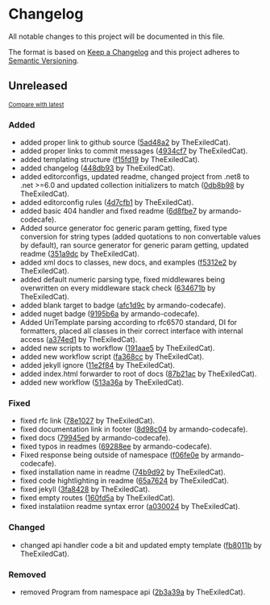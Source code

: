# Changelog

All notable changes to this project will be documented in this file.

The format is based on [Keep a Changelog](http://keepachangelog.com/en/1.0.0/)
and this project adheres to [Semantic Versioning](http://semver.org/spec/v2.0.0.html).

<!-- insertion marker -->
## Unreleased

<small>[Compare with latest](https://github.com/TheExiledCat/SimpleRest.NET/compare/640ec0b3c63533222037f0fe5aa386f2ff0a0278...HEAD)</small>

### Added

- added proper link to github source ([5ad48a2](https://github.com/TheExiledCat/SimpleRest.NET/commit/5ad48a24fc44b16ab5bbfd14d11a2c908526c39c) by TheExiledCat).
- added proper links to commit messages ([4934cf7](https://github.com/TheExiledCat/SimpleRest.NET/commit/4934cf79f51fceee964824f1c298dc9b3766b227) by TheExiledCat).
- added templating structure ([f15fd19](https://github.com/TheExiledCat/SimpleRest.NET/commit/f15fd19cdf0c9e1f1d9eb59667672964a7c6a7d7) by TheExiledCat).
- added changelog ([448db93](https://github.com/TheExiledCat/SimpleRest.NET/commit/448db93709c1cc6dd371103d73358e0a50d9fca0) by TheExiledCat).
- added editorconfigs, updated readme, changed project from .net8 to .net >=6.0 and updated collection initializers to match ([0db8b98](https://github.com/TheExiledCat/SimpleRest.NET/commit/0db8b98c6e35b63d5eea7ab36056338e3ae43a8c) by TheExiledCat).
- added editorconfig rules ([4d7cfb1](https://github.com/TheExiledCat/SimpleRest.NET/commit/4d7cfb1c99dddb87cd9d38188401e28f4c2f28eb) by TheExiledCat).
- added basic 404 handler and fixed readme ([6d8fbe7](https://github.com/TheExiledCat/SimpleRest.NET/commit/6d8fbe7c983df085a989f09d3c1a8c39b087cb18) by armando-codecafe).
- Added source generator foc generic param getting, fixed type conversion for string types (added quotations to non convertable values by default), ran source generator for generic param getting, updated readme ([351a9dc](https://github.com/TheExiledCat/SimpleRest.NET/commit/351a9dca71b6e4f55c0ccc8e116528246e8b0749) by TheExiledCat).
- added xml docs to classes, new docs, and examples ([f5312e2](https://github.com/TheExiledCat/SimpleRest.NET/commit/f5312e2ff8e41ed18bec577d517a8ed9dcc91b23) by TheExiledCat).
- added default numeric parsing type, fixed middlewares being overwritten on every middleware stack check ([634671b](https://github.com/TheExiledCat/SimpleRest.NET/commit/634671bd260cc6a52b96a8b8371b5e758f69cfe6) by TheExiledCat).
- added blank target to badge ([afc1d9c](https://github.com/TheExiledCat/SimpleRest.NET/commit/afc1d9cb224541853ca5571f1825d6979cb9c05c) by armando-codecafe).
- added nuget badge ([9195b6a](https://github.com/TheExiledCat/SimpleRest.NET/commit/9195b6a16232315cae8bca8c4531112af79dd786) by armando-codecafe).
- Added UriTemplate parsing according to rfc6570 standard, DI for formatters, placed all classes in their correct interface with internal access ([a374ed1](https://github.com/TheExiledCat/SimpleRest.NET/commit/a374ed1fd758464c0d453bc2b2ea6b404df20939) by TheExiledCat).
- added new scripts to workflow ([191aae5](https://github.com/TheExiledCat/SimpleRest.NET/commit/191aae51f3d0497d5fdd1cf1f9e938fff6456946) by TheExiledCat).
- added new workflow script ([fa368cc](https://github.com/TheExiledCat/SimpleRest.NET/commit/fa368ccd80566c36b92a1a1ff56442c43c23a22b) by TheExiledCat).
- added jekyll ignore ([11e2f84](https://github.com/TheExiledCat/SimpleRest.NET/commit/11e2f845bbe8d9d825ab7cbd61d1a5c6768f924f) by TheExiledCat).
- added index.html forwarder to root of docs ([87b21ac](https://github.com/TheExiledCat/SimpleRest.NET/commit/87b21acb5a6cfe133d9cf2d842f93c7a9a4d8e80) by TheExiledCat).
- added new workflow ([513a36a](https://github.com/TheExiledCat/SimpleRest.NET/commit/513a36a9eedea26a6113d7035563dca5c6b31a34) by TheExiledCat).

### Fixed

- fixed rfc link ([78e1027](https://github.com/TheExiledCat/SimpleRest.NET/commit/78e10278df8ac334fe7afcbf55f63c3784212e1e) by TheExiledCat).
- fixed documentation link in footer ([8d98c04](https://github.com/TheExiledCat/SimpleRest.NET/commit/8d98c04ebb675d2f5ef8763575c6c73d8242c352) by armando-codecafe).
- fixed docs ([79945ed](https://github.com/TheExiledCat/SimpleRest.NET/commit/79945ed41bef7126b453e67dac3be93c0268c108) by armando-codecafe).
- fixed typos in readmes ([69288ee](https://github.com/TheExiledCat/SimpleRest.NET/commit/69288ee09518d07f05bd056fd179026b29302f99) by armando-codecafe).
- Fixed response being outside of namespace ([f06fe0e](https://github.com/TheExiledCat/SimpleRest.NET/commit/f06fe0e49aa90f5825abc7940783399bd5633f7f) by armando-codecafe).
- fixed installation name in readme ([74b9d92](https://github.com/TheExiledCat/SimpleRest.NET/commit/74b9d927fa21a0801d716bac9ba09d395d8fbfc5) by TheExiledCat).
- fixed code hightlighting in readme ([65a7624](https://github.com/TheExiledCat/SimpleRest.NET/commit/65a76249bd8efc3c20561ab97c06af7795cbfc7e) by TheExiledCat).
- fixed jekyll ([3fa8428](https://github.com/TheExiledCat/SimpleRest.NET/commit/3fa842857b400149cd49eb6990ee87a3386ee78a) by TheExiledCat).
- fixed empty routes ([160fd5a](https://github.com/TheExiledCat/SimpleRest.NET/commit/160fd5aea266f7838f31a2e200f6716522bac86a) by TheExiledCat).
- fixed instalatiion readme syntax error ([a030024](https://github.com/TheExiledCat/SimpleRest.NET/commit/a030024b9cd252435eca4712508d198f29023073) by TheExiledCat).

### Changed

- changed api handler code a bit and updated empty template ([fb8011b](https://github.com/TheExiledCat/SimpleRest.NET/commit/fb8011b931aca3c65839b33ab601a83249a3c0f0) by TheExiledCat).

### Removed

- removed Program from namespace api ([2b3a39a](https://github.com/TheExiledCat/SimpleRest.NET/commit/2b3a39ad0e6215a1b957cb4e53fdc8539ee645d1) by TheExiledCat).

<!-- insertion marker -->
